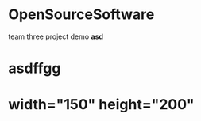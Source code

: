 # OpenSourceSoftware
team three project demo
<b>asd<b>
  <h1 width="150" height="200">asdffgg<h1> 
    width="150" height="200"

